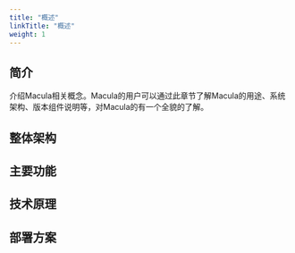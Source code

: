 ```yaml
---
title: "概述"
linkTitle: "概述"
weight: 1
---
```


## 简介
介绍Macula相关概念。Macula的用户可以通过此章节了解Macula的用途、系统架构、版本组件说明等，对Macula的有一个全貌的了解。

## 整体架构

## 主要功能

## 技术原理

## 部署方案
